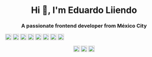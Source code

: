 <h1 align="center">Hi 👋, I'm Eduardo Liiendo</h1>
<h3 align="center">A passionate frontend developer from México City</h3>
<p align="left"><img src="https://konpa.github.io/devicon/devicon.git/icons/vuejs/vuejs-original-wordmark.svg" alt="vuejs" width="20" height="20"/> <img src="https://konpa.github.io/devicon/devicon.git/icons/react/react-original-wordmark.svg" alt="react" width="20" height="20"/> <img src="https://konpa.github.io/devicon/devicon.git/icons/bootstrap/bootstrap-plain.svg" alt="bootstrap" width="20" height="20"/> <img src="https://konpa.github.io/devicon/devicon.git/icons/css3/css3-original-wordmark.svg" alt="css3" width="20" height="20"/> <img src="https://konpa.github.io/devicon/devicon.git/icons/html5/html5-original-wordmark.svg" alt="html5" width="20" height="20"/> <img src="https://konpa.github.io/devicon/devicon.git/icons/javascript/javascript-original.svg" alt="javascript" width="20" height="20"/> <img src="https://konpa.github.io/devicon/devicon.git/icons/php/php-original.svg" alt="php" width="20" height="20"/> <img src="https://konpa.github.io/devicon/devicon.git/icons/nodejs/nodejs-original-wordmark.svg" alt="nodejs" width="20" height="20"/></p><p align="center">
<a href="https://twitter.com/https://twitter.com/unlockbitcoinmx" target="blank"><img align="center" src="https://cdn.jsdelivr.net/npm/simple-icons@3.0.1/icons/twitter.svg" alt="https://twitter.com/unlockbitcoinmx" height="20" width="20" /></a>
<a href="https://codesandbox.com/https://codesandbox.io/u/chamocell" target="blank"><img align="center" src="https://cdn.jsdelivr.net/npm/simple-icons@3.0.1/icons/codesandbox.svg" alt="https://codesandbox.io/u/chamocell" height="20" width="20" /></a>
<a href="https://fb.com/https://www.facebook.com/alfonso.berroteran.3" target="blank"><img align="center" src="https://cdn.jsdelivr.net/npm/simple-icons@3.0.1/icons/facebook.svg" alt="https://www.facebook.com/alfonso.berroteran.3" height="20" width="20" /></a>
</p>
